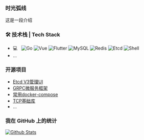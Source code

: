 ### 时光弧线

这是一段介绍

### 🛠 技术栈 | Tech Stack

- 💻 &#160; ![Go](https://img.shields.io/badge/Go-Lang-green)
![Vue](https://img.shields.io/badge/Vue-Web-brightgreen)
![Flutter](https://img.shields.io/badge/Flutter-App-lightblue?style=flat&logo=Linux&logoColor=FCC624)
![MySQL](https://img.shields.io/badge/-MySQL-333333?style=flat&logo=mysql)
![Redis](https://img.shields.io/badge/Redis-3-red)
![Etcd](https://img.shields.io/badge/Etcd-3-blue)
![Shell](https://img.shields.io/badge/Bash-Shell-lightgrey)
- ...

### 开源项目
- [Etcd V3管理UI](https://github.com/etcd-manage)
- [GRPC微服务框架](https://github.com/micro-kit)
- [常用docker-compose](https://github.com/shiguanghuxian/docker-compose)
- [TCP基础库](https://github.com/shiguanghuxian/tcplibrary)
- ...

### 我在 GitHub 上的统计

[![Github Stats](https://github-readme-stats.vercel.app/api?username=shiguanghuxian&show_icons=true)](https://github.com/shiguanghuxian)
